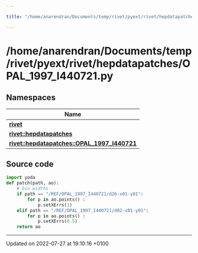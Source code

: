 ```yaml
---

title: "/home/anarendran/Documents/temp/rivet/pyext/rivet/hepdatapatches/OPAL_1997_I440721.py"

---
```


# /home/anarendran/Documents/temp/rivet/pyext/rivet/hepdatapatches/OPAL_1997_I440721.py



## Namespaces

| Name           |
| -------------- |
| **[rivet](http://example.org/namespaces/namespacerivet/)**  |
| **[rivet::hepdatapatches](http://example.org/namespaces/namespacerivet_1_1hepdatapatches/)**  |
| **[rivet::hepdatapatches::OPAL_1997_I440721](http://example.org/namespaces/namespacerivet_1_1hepdatapatches_1_1opal__1997__i440721/)**  |




## Source code

```python
import yoda
def patch(path, ao):
    # bin widths
    if path == "/REF/OPAL_1997_I440721/d26-x01-y01":
        for p in ao.points() :
            p.setXErrs(1)
    elif path == "/REF/OPAL_1997_I440721/d02-x01-y01":
        for p in ao.points() :
            p.setXErrs(0.5)
    return ao
```


-------------------------------

Updated on 2022-07-27 at 19:10:16 +0100
